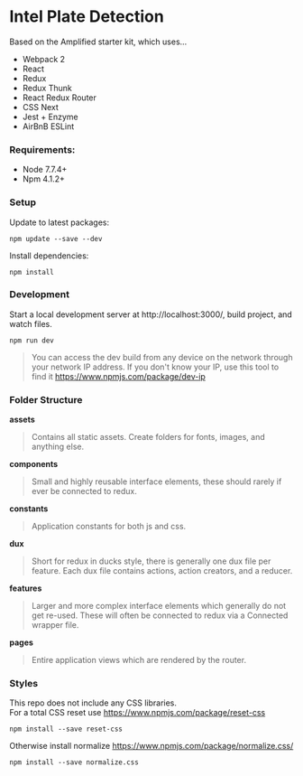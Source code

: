 # Intel Plate Detection
Based on the Amplified starter kit, which uses...

- Webpack 2  
- React  
- Redux  
- Redux Thunk
- React Redux Router
- CSS Next
- Jest + Enzyme
- AirBnB ESLint  
  

### Requirements:
- Node 7.7.4+  
- Npm 4.1.2+  


### Setup
Update to latest packages:  
```
npm update --save --dev
```

Install dependencies:  
```
npm install
```


### Development
Start a local development server at http://localhost:3000/, build project, and watch files.
```
npm run dev
```
> You can access the dev build from any device on the network through your network IP address. If you don't know your IP, use this tool to find it https://www.npmjs.com/package/dev-ip  


### Folder Structure
__assets__   
> Contains all static assets. Create folders for fonts, images, and anything else.  

__components__  
> Small and highly reusable interface elements, these should rarely if ever be connected to redux.  

__constants__  
> Application constants for both js and css.  

__dux__  
> Short for redux in ducks style, there is generally one dux file per feature. Each dux file contains actions, action creators, and a reducer.  

__features__  
> Larger and more complex interface elements which generally do not get re-used. These will often be connected to redux via a Connected wrapper file.

__pages__  
> Entire application views which are rendered by the router.


### Styles
This repo does not include any CSS libraries.  
For a total CSS reset use https://www.npmjs.com/package/reset-css
```
npm install --save reset-css
```

Otherwise install normalize https://www.npmjs.com/package/normalize.css/
```
npm install --save normalize.css
```
